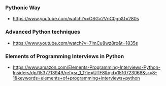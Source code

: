 ### Pythonic Way
- https://www.youtube.com/watch?v=OSGv2VnC0go&t=280s

### Advanced Python techniques
- https://www.youtube.com/watch?v=7lmCu8wz8ro&t=1835s

### Elements of Programming Interviews in Python
- https://www.amazon.com/Elements-Programming-Interviews-Python-Insiders/dp/1537713949/ref=sr_1_1?ie=UTF8&qid=1510723068&sr=8-1&keywords=elements+of+programming+interviews+python
